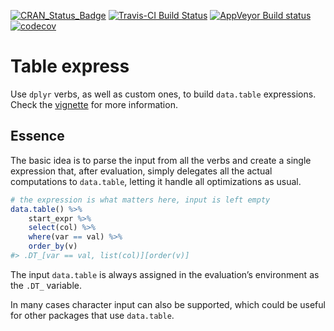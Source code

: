 <!-- README.md is generated from README.Rmd. Please edit that file -->

[![CRAN\_Status\_Badge](http://www.r-pkg.org/badges/version/table.express)](https://cran.r-project.org/package=table.express)
[![Travis-CI Build
Status](https://travis-ci.org/asardaes/table.express.svg?branch=master)](https://travis-ci.org/asardaes/table.express)
[![AppVeyor Build
status](https://ci.appveyor.com/api/projects/status/bb9606tfe648gajn?svg=true)](https://ci.appveyor.com/project/asardaes/table-express)
[![codecov](https://codecov.io/gh/asardaes/table.express/branch/master/graph/badge.svg)](https://codecov.io/gh/asardaes/table.express)

# Table express

Use `dplyr` verbs, as well as custom ones, to build `data.table`
expressions. Check the
[vignette](https://asardaes.github.io/table.express/articles/table.express.html)
for more information.

## Essence

The basic idea is to parse the input from all the verbs and create a
single expression that, after evaluation, simply delegates all the
actual computations to `data.table`, letting it handle all optimizations
as usual.

``` r
# the expression is what matters here, input is left empty
data.table() %>%
    start_expr %>%
    select(col) %>%
    where(var == val) %>%
    order_by(v)
#> .DT_[var == val, list(col)][order(v)]
```

The input `data.table` is always assigned in the evaluation’s
environment as the `.DT_` variable.

In many cases character input can also be supported, which could be
useful for other packages that use `data.table`.
